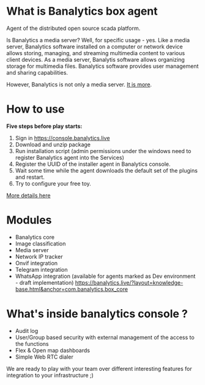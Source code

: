 # What is Banalytics box agent

Agent of the distributed open source scada platform.

Is Banalytics a media server? Well, for specific usage - yes. Like a media server, Banalytics software installed on a computer or network device allows storing, managing, and streaming multimedia content to various client devices. As a media server, Banalytis software allows organizing storage for multimedia files. Banalytics software provides user management and sharing capabilities.

However, Banalytics is not only a media server. [It is more](https://banalytics.live/?layout=articles.html&anchor=about-banalytics).



# How to use

**Five steps before play starts:**
1. Sign in https://console.banalytics.live
2. Download and unzip package
3. Run installation script (admin permissions under the windows need to register Banalytics agent into the Services)
4. Register the UUID of the installer agent in Banalytics console.
5. Wait some time while the agent downloads the default set of the plugins and restart.
6. Try to configure your free toy.
   
[More details here](https://banalytics.live/?layout=knowledge-base.html&anchor=install-and-register-BanalyticsBox)

# Modules 

- Banalytics core
- Image classification
- Media server
- Network IP tracker
- Onvif integration
- Telegram integration
- WhatsApp integration (available for agents marked as Dev environment - draft implementation)
https://banalytics.live/?layout=knowledge-base.html&anchor=com.banalytics.box_core

# What's inside banalytics console ?
- Audit log
- User/Group based security with external management of the access to the functions
- Flex & Open map dashboards
- Simple Web RTC dialer



We are ready to play with your team over different interesting features for integration to your infrastructure ;)
